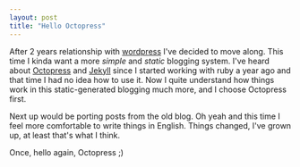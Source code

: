 ```yaml
---
layout: post
title: "Hello Octopress"
---
```


After 2 years relationship with [wordpress](http://blog.phatograph.com/) I've decided to move along. This time I kinda want a more *simple* and *static* blogging system. I've heard about [Octopress](http://octopress.org/) and [Jekyll](http://jekyllrb.com/) since I started working with ruby a year ago and that time I had no idea how to use it. Now I quite understand how things work in this static-generated blogging much more, and I choose Octopress first.

Next up would be porting posts from the old blog. Oh yeah and this time I feel more comfortable to write things in English. Things changed, I've grown up, at least that's what I think.

Once, hello again, Octopress ;)
